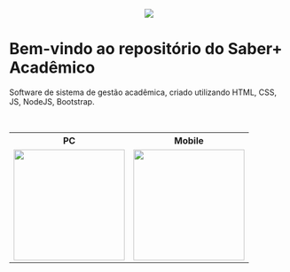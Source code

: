 <p align="center">
  <img src="https://lh3.googleusercontent.com/pw/AP1GczPUaIzkXmhqAFwX4i-tTPOJVXpBfn-5YpFDQLQw1k6m5V8yS7Z9WHd4PnwmrKC1QiEmi8pDkbi3_LupfB9U722H9jTSFFBgDTdhNKUp8AJkSJ-9XwwpbP5-aK7_bZ5bBnqMbxEm1WSn6bHEKTZ6bEjN=w361-h192-s-no-gm?authuser=0">
</p>

# Bem-vindo ao repositório do Saber+ Acadêmico

<p width="30%">Software de sistema de gestão acadêmica, criado utilizando HTML, CSS, JS, NodeJS, Bootstrap.</p>
<br>

<table>
  <tr>
    <th>PC</th>
    <th>Mobile</th>
  </tr>
  <tr>
    <td>
      <img src="https://cdn.discordapp.com/attachments/1231021678382022659/1235962681488445543/Saber_pc.png?ex=66364772&is=6634f5f2&hm=89442538ad1fd47eee350123664809e2143937869add9329c50abd2074bd1442&" style="height: 200px">
    </td>
    <td>
      <img src="https://cdn.discordapp.com/attachments/1231021678382022659/1235963141259788391/saber_celular.png?ex=663647df&is=6634f65f&hm=3baf59f45fc471b64553fc26478093236722237017a5289e26ec1feb0653f317&" style="height: 200px">
    </td>
  </tr>
</table>
